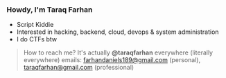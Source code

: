 ### Howdy, I'm Taraq Farhan

- Script Kiddie
- Interested in hacking, backend, cloud, devops & system administration
- I do CTFs btw


> How to reach me? It's actually **@taraqfarhan** everywhere (literally everywhere)
> emails: farhandaniels189@gmail.com (personal), taraqfarhan@gmail.com (professional)
